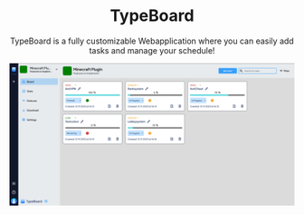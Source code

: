 <div align='center'>



<h1>TypeBoard</h1>
<p>TypeBoard is a fully customizable Webapplication where you can easily add tasks and manage your schedule!</p>

![Screenshot](demo.png)


</div>
